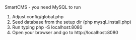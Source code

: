 SmartCMS - you need MySQL to run

1. Adjust config/global.php
2. Seed database from the setup dir (php mysql_install.php)
3. Run typing php -S localhost:8080
4. Open your browser and go to http://localhost:8080

